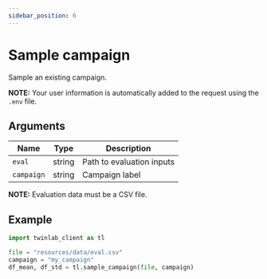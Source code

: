 ```yaml
---
sidebar_position: 6
---
```


# Sample campaign

Sample an existing campaign.

**NOTE:** Your user information is automatically added to the request using the `.env` file.

## Arguments

| Name       | Type   | Description               |
| ---------- | ------ | ------------------------- |
| `eval`     | string | Path to evaluation inputs |
| `campaign` | string | Campaign label            |

**NOTE:** Evaluation data must be a CSV file.

## Example

```python
import twinlab_client as tl

file = "resources/data/eval.csv"
campaign = "my_campaign"
df_mean, df_std = tl.sample_campaign(file, campaign)
```
